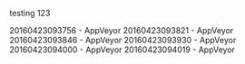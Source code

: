testing 123

20160423093756 - AppVeyor
20160423093821 - AppVeyor
20160423093846 - AppVeyor
20160423093930 - AppVeyor
20160423094000 - AppVeyor
20160423094019 - AppVeyor
